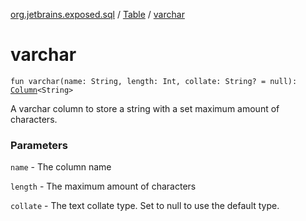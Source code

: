 [org.jetbrains.exposed.sql](../index.md) / [Table](index.md) / [varchar](.)

# varchar

`fun varchar(name: String, length: Int, collate: String? = null): `[`Column`](../-column/index.md)`<String>`

A varchar column to store a string with a set maximum amount of characters.

### Parameters

`name` - The column name

`length` - The maximum amount of characters

`collate` - The text collate type. Set to null to use the default type.